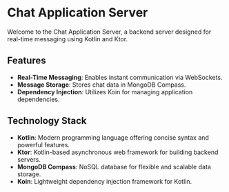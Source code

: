 # Chat Application Server

Welcome to the Chat Application Server, a backend server designed for real-time messaging using Kotlin and Ktor.

## Features

- **Real-Time Messaging**: Enables instant communication via WebSockets.
- **Message Storage**: Stores chat data in MongoDB Compass.
- **Dependency Injection**: Utilizes Koin for managing application dependencies.

## Technology Stack

- **Kotlin**: Modern programming language offering concise syntax and powerful features.
- **Ktor**: Kotlin-based asynchronous web framework for building backend servers.
- **MongoDB Compass**: NoSQL database for flexible and scalable data storage.
- **Koin**: Lightweight dependency injection framework for Kotlin.
